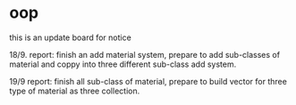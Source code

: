# oop

this is an update board for notice

18/9.   report: finish an add material system, prepare to add sub-classes of material and coppy into three different sub-class add system.

19/9    report: finish all sub-class of material, prepare to build vector for three type of material as three collection.
